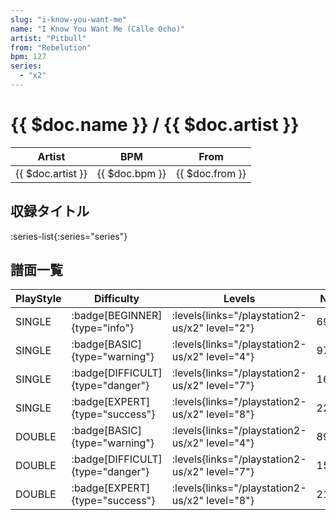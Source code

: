 ```yaml
---
slug: "i-know-you-want-me"
name: "I Know You Want Me (Calle Ocho)"
artist: "Pitbull"
from: "Rebelution"
bpm: 127
series:
  - "x2"
---
```


# {{ $doc.name }} / {{ $doc.artist }}

|Artist|BPM|From|
|------|---|----|
|{{ $doc.artist }}|{{ $doc.bpm }}|{{ $doc.from }}|

## 収録タイトル

:series-list{:series="series"}

## 譜面一覧

|PlayStyle|Difficulty|Levels|Notes|Movie|
|---------|----------|------|-----|-----|
|SINGLE| :badge[BEGINNER]{type="info"}| :levels{links="/playstation2-us/x2" level="2"}|69/0||
|SINGLE| :badge[BASIC]{type="warning"}| :levels{links="/playstation2-us/x2" level="4"}|97/0||
|SINGLE| :badge[DIFFICULT]{type="danger"}| :levels{links="/playstation2-us/x2" level="7"}|160/0||
|SINGLE| :badge[EXPERT]{type="success"}| :levels{links="/playstation2-us/x2" level="8"}|220/0||
|DOUBLE| :badge[BASIC]{type="warning"}| :levels{links="/playstation2-us/x2" level="4"}|89/2||
|DOUBLE| :badge[DIFFICULT]{type="danger"}| :levels{links="/playstation2-us/x2" level="7"}|152/12||
|DOUBLE| :badge[EXPERT]{type="success"}| :levels{links="/playstation2-us/x2" level="8"}|217/0||
